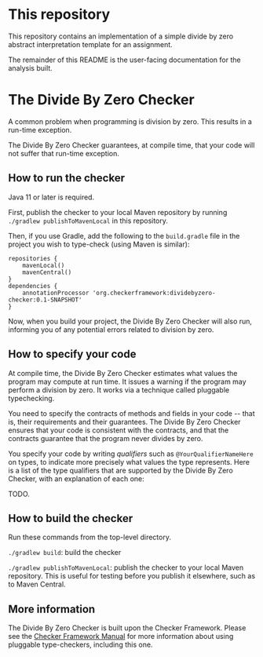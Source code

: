 # This repository

This repository contains an implementation of a simple divide by zero abstract
interpretation template for an assignment.

The remainder of this README is the user-facing documentation for the analysis built.

# The Divide By Zero Checker

A common problem when programming is division by zero.
This results in a run-time exception.

The Divide By Zero Checker guarantees, at compile time, that your code will
not suffer that run-time exception.


## How to run the checker

Java 11 or later is required.

First, publish the checker to your local Maven repository by running
`./gradlew publishToMavenLocal` in this repository.

Then, if you use Gradle, add the following to the `build.gradle` file in
the project you wish to type-check (using Maven is similar):

```
repositories {
    mavenLocal()
    mavenCentral()
}
dependencies {
    annotationProcessor 'org.checkerframework:dividebyzero-checker:0.1-SNAPSHOT'
}
```

Now, when you build your project, the Divide By Zero Checker will also run,
informing you of any potential errors related to division by zero.


## How to specify your code

At compile time, the Divide By Zero Checker estimates what values the program
may compute at run time.  It issues a warning if the program may
perform a division by zero.
It works via a technique called pluggable typechecking.

You need to specify the contracts of methods and fields in your code --
that is, their requirements and their guarantees.  The Divide By Zero Checker
ensures that your code is consistent with the contracts, and that the
contracts guarantee that the program never divides by zero.

You specify your code by writing *qualifiers* such as `@YourQualifierNameHere`
on types, to indicate more precisely what values the type represents.
Here is a list of the type qualifiers that are supported by
the Divide By Zero Checker, with an explanation of each one:

TODO.


## How to build the checker

Run these commands from the top-level directory.

`./gradlew build`: build the checker

`./gradlew publishToMavenLocal`: publish the checker to your local Maven repository.
This is useful for testing before you publish it elsewhere, such as to Maven Central.


## More information

The Divide By Zero Checker is built upon the Checker Framework.  Please see
the [Checker Framework Manual](https://checkerframework.org/manual/) for
more information about using pluggable type-checkers, including this one.

